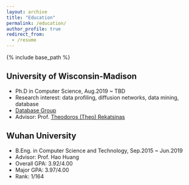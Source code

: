 ```yaml
---
layout: archive
title: "Education"
permalink: /education/
author_profile: true
redirect_from:
  - /resume
---
```


{% include base_path %}


University of Wisconsin-Madison
---------------
* Ph.D in Computer Science, Aug.2019 ~ TBD
* Research interest: data profiling, diffusion networks, data mining, database
* [Database Group](https://database.cs.wisc.edu)
* Advisor: Prof. [Theodoros (Theo) Rekatsinas](http://pages.cs.wisc.edu/~thodrek/)



Wuhan University
---------------
* B.Eng. in Computer Science and Technology, Sep.2015 ~ Jun.2019
* Advisor: Prof. Hao Huang
* Overall GPA: 3.92/4.00
* Major GPA: 3.97/4.00
* Rank: 1/164


<!-- Skills
======
* Programming Language
  * C/C++
  * Java
  * Python
  * Matlab
  * Php
  * Html
  * SQL
  * Verilog HDL
* IDEs & Enviornments
  * Clion
  * PhpStorm
  * PyCharm
  * IntelliJ IDEA
  * Visual Studio
  * QT Creator
  * Eclipse
  * Windows
  * Linux -->

